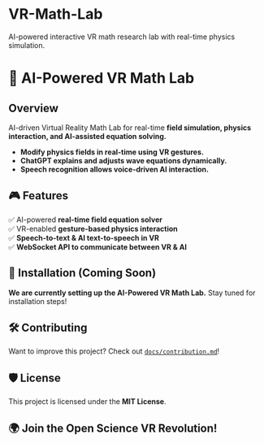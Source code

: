 # VR-Math-Lab
AI-powered interactive VR math research lab with real-time physics simulation.
# 🚀 AI-Powered VR Math Lab  

## Overview  
AI-driven Virtual Reality Math Lab for real-time **field simulation, physics interaction, and AI-assisted equation solving.**  
- **Modify physics fields in real-time using VR gestures.**  
- **ChatGPT explains and adjusts wave equations dynamically.**  
- **Speech recognition allows voice-driven AI interaction.**  

## 🎮 Features  
✅ AI-powered **real-time field equation solver**  
✅ VR-enabled **gesture-based physics interaction**  
✅ **Speech-to-text & AI text-to-speech in VR**  
✅ **WebSocket API to communicate between VR & AI**  

## 📌 Installation (Coming Soon)  
**We are currently setting up the AI-Powered VR Math Lab.** Stay tuned for installation steps!  

## 🛠 Contributing  
Want to improve this project? Check out [`docs/contribution.md`](docs/contribution.md)!  

## 🛡 License  
This project is licensed under the **MIT License**.  

## 🌍 Join the Open Science VR Revolution!  
